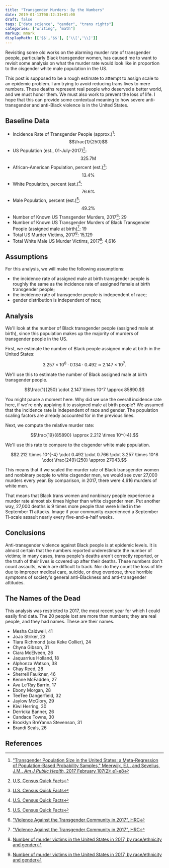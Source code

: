 ```yaml
---
title: "Transgender Murders: By the Numbers"
date: 2019-01-13T00:12:31+01:00
draft: false
tags: ["data science", "gender", "trans rights"]
categories: ["writing", "math"]
markup: mmark
displayMath: [['$$','$$'], ['\\[','\\]']]
---
```


Revisiting some old works on the alarming murder rate of transgender people, particularly Black transgender women, has caused me to want to revisit some analysis on what the murder rate would look like in proportion to the cisgender white male population in the US.

<!--more-->

This post is supposed to be a rough estimate to attempt to assign scale to an epidemic problem. I am trying to avoid reducing trans lives to mere numbers. These deaths represent real people who deserved a better world, and we must honor them. We must also work to prevent the loss of life. I hope that this can provide some contextual meaning to how severe anti-transgender and anti-Black violence is in the United States.

## Baseline Data

- Incidence Rate of Transgender People (approx.)[^1]: $$\frac{1}{250}$$
- US Population (est., 01-July-2017)[^2]: $$325.7\textrm{M}$$
- African-American Population, percent (est.)[^2]: $$13.4\%$$
- White Population, percent (est.)[^2]: $$76.6\%$$
- Male Population, percent (est.)[^2]: $$49.2\%$$
- Number of Known US Transgender Murders, 2017[^3]: 29
- Number of Known US Transgender Murders of Black Transgender People (assigned male at birth)[^3]: 19
- Total US Murder Victims, 2017[^4]: 15,129
- Total White Male US Murder Victims, 2017[^4]: 4,616

## Assumptions

For this analysis, we will make the following assumptions:

- the incidence rate of assigned male at birth transgender people is roughly the same as the incidence rate of assigned female at birth transgender people;
- the incidence rate of transgender people is independent of race;
- gender distribution is independent of race;

## Analysis

We'll look at the number of Black transgender people (assigned male at birth), since this population makes up the majority of murders of transgender people in the US.

First, we estimate the number of Black people assigned male at birth in the United States:

$$3.257 \times 10^8 \cdot 0.134 \cdot 0.492 \approx 2.147 \times 10^7.$$

We'll use this to estimate the number of Black assigned male at birth transgender people.

$$\frac{1}{250} \cdot 2.147 \times 10^7 \approx 85890.$$

You might pause a moment here. Why did we use the overall incidence rate here, if we're only applying it to assigned male at birth people? We assumed that the incidence rate is independent of race and gender. The population scaling factors are already accounted for in the previous lines.

Next, we compute the relative murder rate:

$$\frac{19}{85890} \approx 2.212 \times 10^{-4}.$$

We'll use this rate to compare to the cisgender white male population.

$$2.212 \times 10^{-4} \cdot 0.492 \cdot 0.766 \cdot 3.257 \times 10^8 \cdot \frac{249}{250} \approx 27043.$$

This means that if we scaled the murder rate of Black transgender women and nonbinary people to white cisgender men, we would see over 27,000 murders every year. By comparison, in 2017, there were 4,616 murders of white men.

That means that Black trans women and nonbinary people experience a murder rate almost six times higher than white cisgender men. Put another way, 27,000 deaths is 9 times more people than were killed in the September 11 attacks. Image if your community experienced a September 11-scale assault nearly every five-and-a-half weeks.

## Conclusions

Anti-transgender violence against Black people is at epidemic levels. It is almost certain that the numbers reported underestimate the number of victims; in many cases, trans people's deaths aren't correctly reported, or the truth of their lives is covered up after their deaths. These numbers don't count assaults, which are difficult to track. Nor do they count the loss of life due to improper medical care, suicide, or drug overdose, three horrible symptoms of society's general anti-Blackness and anti-transgender attitudes.

## The Names of the Dead

This analysis was restricted to 2017, the most recent year for which I could easily find data. The 20 people lost are more than numbers; they are real people, and they had names. These are their names.

- Mesha Caldwell, 41
- JoJo Striker, 23
- Tiara Richmond (aka Keke Collier), 24
- Chyna Gibson, 31
- Ciara McElveen, 26
- Jaquarrius Holland, 18
- Alphonza Watson, 38
- Chay Reed, 28
- Sherrell Faulkner, 46
- Kenne McFadden, 27
- Ava Le'Ray Barrin, 17
- Ebony Morgan, 28
- TeeTee Dangerfield, 32
- Jaylow McGlory, 29
- Kiwi Herring, 30
- Derricka Banner, 26
- Candace Towns, 30
- Brooklyn BreYanna Stevenson, 31
- Brandi Seals, 26


## References

[^1]: ["Transgender Population Size in the United States: a Meta-Regression of Population-Based Probability Samples," Meerwijk, E.L. and Sevelius, J.M., _Am J Public Health_, 2017 February 107(2): e1-e8](https://www.ncbi.nlm.nih.gov/pmc/articles/PMC5227946/)
[^2]: [U.S. Census Quick Facts](https://www.census.gov/quickfacts/fact/table/US/PST045217)
[^3]: ["Violence Against the Transgender Community in 2017", HRC](https://www.hrc.org/resources/violence-against-the-transgender-community-in-2017)
[^4]: [Number of murder victims in the United States in 2017, by race/ethnicity and gender](https://www.statista.com/statistics/251877/murder-victims-in-the-us-by-race-ethnicity-and-gender/)